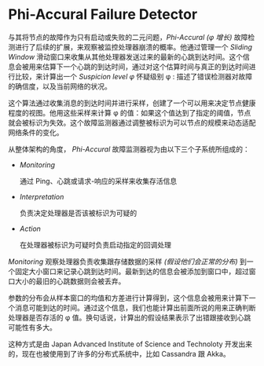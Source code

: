# Phi-Accural Failure Detector

与其将节点的故障作为只有启动或失败的二元问题，*Phi-Accural (φ 增长)* 故障检测进行了后续的扩展，来观察被监控处理器崩溃的概率。他通过管理一个 *Sliding Window* 滑动窗口来收集从其他处理器发送过来的最新的心跳到达时间。这个信息会被用来估算下一个心跳的到达时间，通过对这个估算时间与真正的到达时间进行比较，来计算出一个 *Suspicion level φ* 怀疑级别 φ : 描述了错误检测器对故障的确信度，以及当前网络的状况。

这个算法通过收集消息的到达时间并进行采样，创建了一个可以用来决定节点健康程度的视图。他用这些采样来计算 φ 的值：如果这个值达到了指定的阈值，节点就会被标识为失效。这个故障监测器通过调整被标识为可以节点的规模来动态适配网络条件的变化。

从整体架构的角度， *Phi-Accural* 故障监测器视为由以下三个子系统所组成的：

- *Monitoring*

  通过 Ping、心跳或请求-响应的采样来收集存活信息

- *Interpretation*

  负责决定处理器是否该被标识为可疑的

- *Action*

  在处理器被标识为可疑时负责启动指定的回调处理

*Monitoring* 观察处理器负责收集跟存储数据的采样 *(假设他们会正常的分布)* 到一个固定大小窗口来记录心跳到达时间。最新到达的信息会被添加到窗口中，超过窗口大小的最旧的心跳数据则会被丢弃。

参数的分布会从样本窗口的均值和方差进行计算得到，这个信息会被用来计算下一个消息可能到达的时间。通过这个信息，我们也能计算出前面所说的用来正确判断处理器是否存活的 φ 值。换句话说，计算出的假设结果表示了出错跟接收到心跳可能性有多大。

这种方式是由 Japan Advanced Institute of Science and Technoloty 开发出来的，现在也被使用到了许多的分布式系统中，比如 Cassandra 跟 Akka。